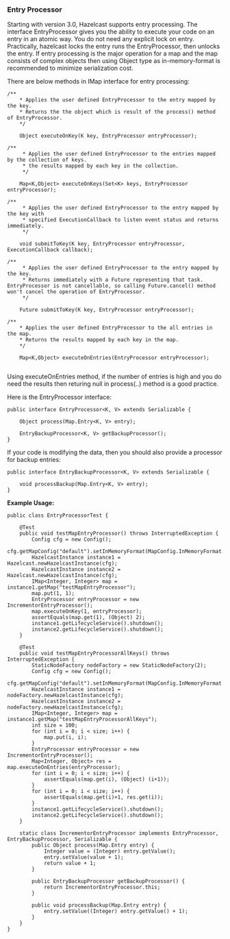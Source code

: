 
### Entry Processor

Starting with version 3.0, Hazelcast supports entry processing. The interface EntryProcessor gives you the ability to execute your code on an entry in an atomic way. You do not need any explicit lock on entry. Practically, hazelcast locks the entry runs the EntryProcessor, then unlocks the entry. If entry processing is the major operation for a map and the map consists of complex objects then using Object type as in-memory-format is recommended to minimize serialization cost.

There are below methods in IMap interface for entry processing:

```
/**
 	* Applies the user defined EntryProcessor to the entry mapped by the key.
 	* Returns the the object which is result of the process() method of EntryProcessor.
 	*/
 	
	Object executeOnKey(K key, EntryProcessor entryProcessor);

/**
     * Applies the user defined EntryProcessor to the entries mapped by the collection of keys.
     * the results mapped by each key in the collection.
     */
    
    Map<K,Object> executeOnKeys(Set<K> keys, EntryProcessor entryProcessor);

/**
     * Applies the user defined EntryProcessor to the entry mapped by the key with
     * specified ExecutionCallback to listen event status and returns immediately.
     */

    void submitToKey(K key, EntryProcessor entryProcessor, ExecutionCallback callback);

/**
     * Applies the user defined EntryProcessor to the entry mapped by the key.
     * Returns immediately with a Future representing that task. EntryProcessor is not cancellable, so calling Future.cancel() method won't cancel the operation of EntryProcessor.
     */

    Future submitToKey(K key, EntryProcessor entryProcessor);

/**
 	* Applies the user defined EntryProcessor to the all entries in the map.
 	* Returns the results mapped by each key in the map.
 	*/
 	
	Map<K,Object> executeOnEntries(EntryProcessor entryProcessor);
	
```

Using executeOnEntries method, if the number of entries is high and you do need the results then returing null in process(..) method is a good practice.

Here is the EntryProcessor interface:

```
public interface EntryProcessor<K, V> extends Serializable {

    Object process(Map.Entry<K, V> entry);

    EntryBackupProcessor<K, V> getBackupProcessor();
}
```

If your code is modifying the data, then you should also provide a processor for backup entries:

```
public interface EntryBackupProcessor<K, V> extends Serializable {

    void processBackup(Map.Entry<K, V> entry);
}
```
**Example Usage:**

```
public class EntryProcessorTest {

    @Test
    public void testMapEntryProcessor() throws InterruptedException {
        Config cfg = new Config();
        cfg.getMapConfig("default").setInMemoryFormat(MapConfig.InMemoryFormat.OBJECT);
        HazelcastInstance instance1 = Hazelcast.newHazelcastInstance(cfg);
        HazelcastInstance instance2 = Hazelcast.newHazelcastInstance(cfg);
        IMap<Integer, Integer> map = instance1.getMap("testMapEntryProcessor");
        map.put(1, 1);
        EntryProcessor entryProcessor = new IncrementorEntryProcessor();
        map.executeOnKey(1, entryProcessor);
        assertEquals(map.get(1), (Object) 2);
        instance1.getLifecycleService().shutdown();
        instance2.getLifecycleService().shutdown();
    }

    @Test
    public void testMapEntryProcessorAllKeys() throws InterruptedException {
        StaticNodeFactory nodeFactory = new StaticNodeFactory(2);
        Config cfg = new Config();
        cfg.getMapConfig("default").setInMemoryFormat(MapConfig.InMemoryFormat.OBJECT);
        HazelcastInstance instance1 = nodeFactory.newHazelcastInstance(cfg);
        HazelcastInstance instance2 = nodeFactory.newHazelcastInstance(cfg);
        IMap<Integer, Integer> map = instance1.getMap("testMapEntryProcessorAllKeys");
        int size = 100;
        for (int i = 0; i < size; i++) {
            map.put(i, i);
        }
        EntryProcessor entryProcessor = new IncrementorEntryProcessor();
        Map<Integer, Object> res = map.executeOnEntries(entryProcessor);
        for (int i = 0; i < size; i++) {
            assertEquals(map.get(i), (Object) (i+1));
        }
        for (int i = 0; i < size; i++) {
            assertEquals(map.get(i)+1, res.get(i));
        }
        instance1.getLifecycleService().shutdown();
        instance2.getLifecycleService().shutdown();
    }

    static class IncrementorEntryProcessor implements EntryProcessor, EntryBackupProcessor, Serializable {
        public Object process(Map.Entry entry) {
            Integer value = (Integer) entry.getValue();
            entry.setValue(value + 1);
            return value + 1;
        }

        public EntryBackupProcessor getBackupProcessor() {
            return IncrementorEntryProcessor.this;
        }

        public void processBackup(Map.Entry entry) {
            entry.setValue((Integer) entry.getValue() + 1);
        }
    }
}
```
